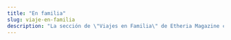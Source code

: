 ```yaml
---
title: "En familia"
slug: viaje-en-familia
description: "La sección de \"Viajes en Familia\" de Etheria Magazine contiene artículos y reportajes para viajar con niños y actividades especiales para familias."
---
```



